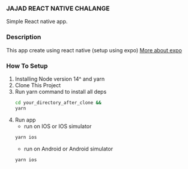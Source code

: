 ### JAJAD REACT NATIVE CHALANGE

Simple React native app.

### Description
This app create using react native (setup using expo) [More about expo](https://docs.expo.dev/)


### How To Setup
1. Installing Node version 14^ and yarn
2. Clone This Project
3. Run yarn command to install all deps
    ```bash
    cd your_directory_after_clone &&
    yarn
    ```
4. Run app
    - run on IOS or IOS simulator
    ```bash
    yarn ios
    ```
    - run on Android or Android simulator
    ```bash
    yarn ios
    ``` 

